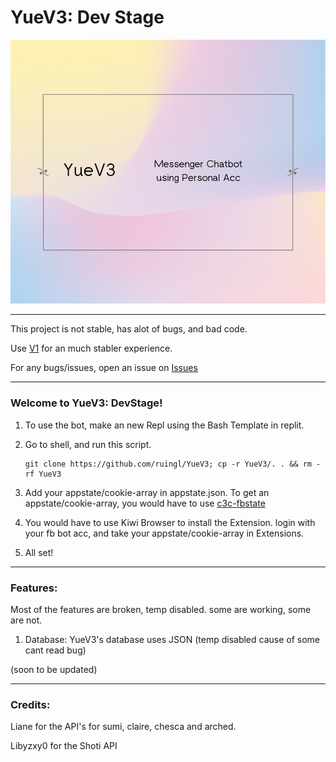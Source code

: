 # YueV3: Dev Stage

<img src="png/Yellow Blue and Pink Gradient Minimal One-Liner Quote Facebook Post.png">

----

This project is not stable, has alot of bugs,
and bad code.

Use <a href="https://github.com/ruingl/YueV1">V1</a> for an much stabler experience.

For any bugs/issues, open an issue on <a href="https://github.com/ruingl/YueV3/issues">Issues</a>

----

### Welcome to YueV3: DevStage!

1. To use the bot, make an new Repl using the Bash Template in replit.

2. Go to shell, and run this script.
   ```
   git clone https://github.com/ruingl/YueV3; cp -r YueV3/. . && rm -rf YueV3
   ```
3. Add your appstate/cookie-array in appstate.json.
   To get an appstate/cookie-array, you would have to use <a href="https://github.com/c3cbot/c3c-fbstate">c3c-fbstate</a>

4. You would have to use Kiwi Browser to install the Extension.
   login with your fb bot acc, and take your appstate/cookie-array in Extensions.

5. All set!

----

### Features:

Most of the features are broken, temp disabled. some are working, some are not.

1. Database:
   YueV3's database uses JSON
   (temp disabled cause of some cant read bug)

(soon to be updated)

----

### Credits:

Liane for the API's for sumi, claire, chesca and arched.

Libyzxy0 for the Shoti API
